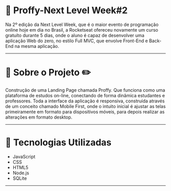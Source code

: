 # :rocket: Proffy-Next Level Week#2 

Na 2º edição da Next Level Week, que é o maior evento de programação online hoje em dia no Brasil, a Rocketseat ofereceu novamente um curso gratuíto durante 5 dias, onde o aluno é capaz de desenvolver uma aplicação Web do zero, no estilo Full MVC, que envolve Front-End e Back-End na mesma aplicação.

---

# 📝 Sobre o Projeto :pencil2:

Construção de uma Landing Page chamada Proffy. Que funciona como uma plataforma de estudos on-line, conectando de forma dinâmica estudantes e professores. Toda a interface da aplicação é responsiva, construída através de um conceito chamado Mobile First, onde o intuito inicial é ajustar as telas primeiramente em formato para dispositivos móveis, para depois realizar as alterações em formato desktop.

---

# 📱 Tecnologias Utilizadas 

* JavaScript
* CSS
* HTML5
* Node.js
* SQLite

---
